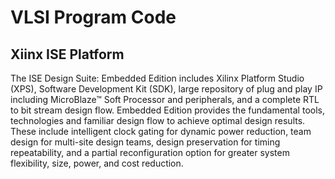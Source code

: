 # VLSI Program Code

## Xiinx ISE Platform
The ISE Design Suite: Embedded Edition includes Xilinx Platform Studio (XPS), Software Development Kit (SDK), large repository of plug and play IP including MicroBlaze™ Soft Processor and peripherals, and a complete RTL to bit stream design flow. Embedded Edition provides the fundamental tools, technologies and familiar design flow to achieve optimal design results. These include intelligent clock gating for dynamic power reduction, team design for multi-site design teams, design preservation for timing repeatability, and a partial reconfiguration option for greater system flexibility, size, power, and cost reduction.

